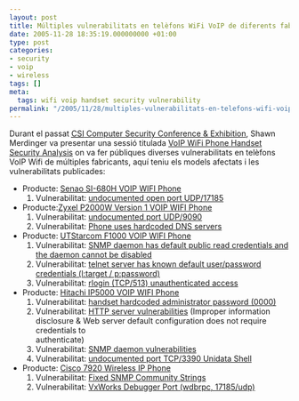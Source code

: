```yaml
---
layout: post
title: Múltiples vulnerabilitats en telèfons WiFi VoIP de diferents fabricants
date: 2005-11-28 18:35:19.000000000 +01:00
type: post
categories:
- security
- voip
- wireless
tags: []
meta:
  tags: wifi voip handset security vulnerability
permalink: "/2005/11/28/multiples-vulnerabilitats-en-telefons-wifi-voip-de-diferents-fabricants/"
---
```

Durant el passat [<acronym title="Computer Security Institute">CSI</acronym> Computer Security Conference & Exhibition](http://www.csi32nd.com/), Shawn Merdinger va presentar una sessió titulada [VoIP WiFi Phone Handset Security Analysis](https://www.cmpevents.com/CSI32/a.asp?option=G&V=3&id=406438) on va fer públiques diverses vulnerabilitats en telèfons VoIP Wifi de múltiples fabricants, aquí teniu els models afectats i les vulnerabilitats publicades:

- Producte: [Senao SI-680H VOIP WIFI Phone](http://www.senao.com/english/product/product_wired_dsl_1.asp?tp1id=03&tp2id=02&proid=000186)
  1. Vulnerabilitat: [undocumented open port UDP/17185](http://packetstormsecurity.org/0511-advisories/SenaoVOIP.txt)
- Producte:[Zyxel P2000W Version 1 VOIP WIFI Phone](http://www.zyxel.com/product/P2000W.php)
  1. Vulnerabilitat: [undocumented port UDP/9090](http://packetstormsecurity.org/0511-advisories/ZyxelVOIP.txt)
  2. Vulnerabilitat: [Phone uses hardcoded DNS servers](http://packetstormsecurity.org/0511-advisories/ZyxelVOIP.txt)
- Producte: [UTStarcom F1000 VOIP WIFI Phone](http://www.utstar.com/Solutions/Handsets/WiFi/)
  1. Vulnerabilitat: [SNMP daemon has default public read credentials and the daemon cannot be disabled](http://packetstormsecurity.org/0511-advisories/UTStarcomVOIP.txt)
  2. Vulnerabilitat: [telnet server has known default user/password credentials (l:target / p:password)](http://packetstormsecurity.org/0511-advisories/UTStarcomVOIP.txt)
  3. Vulnerabilitat: [rlogin (TCP/513) unauthenticated access](http://packetstormsecurity.org/0511-advisories/UTStarcomVOIP.txt)
- Producte: [Hitachi IP5000 VOIP WIFI Phone](http://www.wirelessip5000.com/)
  1. Vulnerabilitat: [handset hardcoded administrator password (0000)](http://packetstormsecurity.org/0511-advisories/hitachiVOIP.txt)
  2. Vulnerabilitat: [HTTP server vulnerabilities](http://packetstormsecurity.org/0511-advisories/hitachiVOIP.txt) (Improper information disclosure & Web server default configuration does not require credentials to  
authenticate)
  3. Vulnerabilitat: [SNMP daemon vulnerabilities](http://packetstormsecurity.org/0511-advisories/hitachiVOIP.txt)
  4. Vulnerabilitat: [undocumented port TCP/3390 Unidata Shell](http://packetstormsecurity.org/0511-advisories/hitachiVOIP.txt)
- Producte: [Cisco 7920 Wireless IP Phone](http://www.cisco.com/en/US/products/hw/phones/ps379/products_data_sheet09186a00801739bb.html)
  1. Vulnerabilitat: [Fixed SNMP Community Strings](http://packetstormsecurity.org/0511-advisories/cisco-sa-20051116-7920.txt)
  2. Vulnerabilitat: [VxWorks Debugger Port (wdbrpc, 17185/udp)](http://packetstormsecurity.org/0511-advisories/cisco-sa-20051116-7920.txt)
